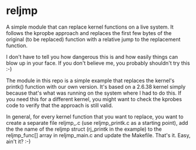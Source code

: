 reljmp
======

A simple module that can replace kernel functions on a live system. It follows
the kpropbe approach and replaces the first few bytes of the original (to be
replaced) function with a relative jump to the replacement function.

I don't have to tell you how dangerous this is and how easily things can blow
up in your face. If you don't believe me, you probably shouldn't try this :-)

The module in this repo is a simple example that replaces the kernel's
printk() function with our own version. It's based on a 2.6.38 kernel simply
because that's what was running on the system where I had to do this. If you
need this for a different kernel, you might want to check the kprobes code to
verify that the approach is still valid.

In general, for every kernel function that you want to replace, you want to
create a separate file reljmp_<function name>.c (use reljmp_printk.c as a
starting point), add the the name of the reljmp struct (rj_printk in the
example) to the reljmp_func[] array in reljmp_main.c and update the Makefile.
That's it. Easy, ain't it? :-)
